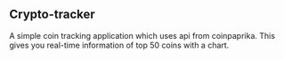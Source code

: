 ## Crypto-tracker
A simple coin tracking application which uses api from coinpaprika. This gives you real-time information of top 50 coins with a chart.


